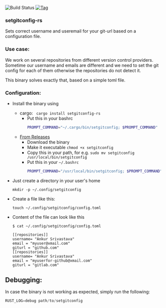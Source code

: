 
![Build Status](https://github.com/ansrivas/setgitconfig-rs/workflows/Linux/badge.svg)
[![Tag](https://img.shields.io/github/tag/ansrivas/setgitconfig-rs.svg)](https://github.com/ansrivas/setgitconfig-rs/releases/latest)

### setgitconfig-rs

Sets correct username and useremail for your git-url based on a configuration file.

### Use case:

We work on several repositories from different version control providers. Sometime our username and emails are different
and we need to set the git config for each of them otherwise the repositories do not detect it.

This binary solves exactly that, based on a simple toml file.

### Configuration:

- Install the binary using
  - cargo: ` cargo install setgitconfig-rs`
    - Put this in your bashrc
      ```bash
      PROMPT_COMMAND="~/.cargo/bin/setgitconfig; $PROMPT_COMMAND"
      ```
  - [From Releases](https://github.com/ansrivas/setgitconfig-rs/releases)
    - Download the binary
    - Make it executable `chmod +x setgitconfig`
    - Copy this in your path, for e.g. `sudo mv setgitconfig /usr/local/bin/setgitconfig`
    - Put this in your `~/.bashrc`
      ```bash
      PROMPT_COMMAND="/usr/local/bin/setgitconfig; $PROMPT_COMMAND"
      ```

- Just create a directory in your user's home

  `mkdir -p ~/.config/setgitconfig`

- Create a file like this:

  `touch ~/.config/setgitconfig/config.toml`

- Content of the file can look like this

  ```
  $ cat ~/.config/setgitconfig/config.toml

  [[repositories]]
  username= "Ankur Srivastava"
  email = "myuser@xmail.com"
  giturl = "github.com"
  [[repositories]]
  username= "Ankur Srivastava"
  email = "myuserfor-github@xmail.com"
  giturl = "gitlab.com"
  ```

## Debugging:
In case the binary is not working as expected, simply run the following:
```rust
RUST_LOG=debug path/to/setgitconfig
```